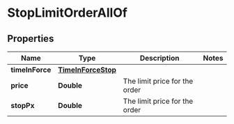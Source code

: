 

# StopLimitOrderAllOf

## Properties

Name | Type | Description | Notes
------------ | ------------- | ------------- | -------------
**timeInForce** | [**TimeInForceStop**](TimeInForceStop.md) |  | 
**price** | **Double** | The limit price for the order | 
**stopPx** | **Double** | The limit price for the order | 



